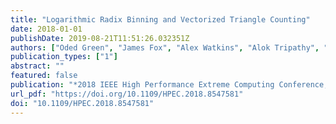 ```yaml
---
title: "Logarithmic Radix Binning and Vectorized Triangle Counting"
date: 2018-01-01
publishDate: 2019-08-21T11:51:26.032351Z
authors: ["Oded Green", "James Fox", "Alex Watkins", "Alok Tripathy", "Kasimir Gabert", "Euna Kim", "Xiaojing An", "Kumar Aatish", "David A. Bader"]
publication_types: ["1"]
abstract: ""
featured: false
publication: "*2018 IEEE High Performance Extreme Computing Conference, HPEC 2018, Waltham, MA, USA, September 25-27, 2018*"
url_pdf: "https://doi.org/10.1109/HPEC.2018.8547581"
doi: "10.1109/HPEC.2018.8547581"
---
```


